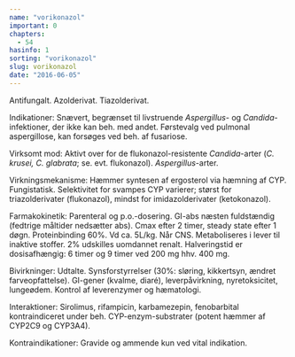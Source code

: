 ```yaml
---
name: "vorikonazol"
important: 0
chapters:
  - 54
hasinfo: 1
sorting: "vorikonazol"
slug: vorikonazol
date: "2016-06-05"
---
```


Antifungalt. Azolderivat. Tiazolderivat.

Indikationer: Snævert, begrænset til livstruende <em>Aspergillus</em>- og
<em>Candida</em>-infektioner, der ikke kan beh. med andet. Førstevalg ved
pulmonal aspergillose, kan forsøges ved beh. af fusariose.

Virksomt mod: Aktivt over for de flukonazol-resistente <em>Candida</em>-arter
(<em>C. krusei, C. glabrata</em>; se. evt. flukonazol).
<em>Aspergillus</em>-arter.

Virkningsmekanisme: Hæmmer syntesen af ergosterol via hæmning af CYP.
Fungistatisk. Selektivitet for svampes CYP varierer; størst for triazolderivater
(flukonazol), mindst for imidazolderivater (ketokonazol).

Farmakokinetik: Parenteral og p.o.-dosering. GI-abs næsten fuldstændig (fedtrige
måltider nedsætter abs). Cmax efter 2 timer, steady state efter 1 døgn.
Proteinbinding 60%. Vd ca. 5L/kg. Når CNS. Metaboliseres i lever til inaktive
stoffer. 2% udskilles uomdannet renalt. Halveringstid er dosisafhængig: 6 timer
og 9 timer ved 200 mg hhv. 400 mg.

Bivirkninger: Udtalte. Synsforstyrrelser (30%: sløring, kikkertsyn, ændret
farveopfattelse). GI-gener (kvalme, diaré), leverpåvirkning, nyretoksicitet,
lungeødem. Kontrol af leverenzymer og hæmatologi.

Interaktioner: Sirolimus, rifampicin, karbamezepin, fenobarbital kontraindiceret
under beh. CYP-enzym-substrater (potent hæmmer af CYP2C9 og CYP3A4).

Kontraindikationer: Gravide og ammende kun ved vital indikation.
